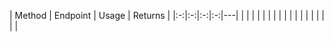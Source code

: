| Method | Endpoint | Usage  | Returns |
|:-:|:-:|:-:|:-:|---|
|   |   |   |   |   |
|   |   |   |   |   |
|   |   |   |   |   |